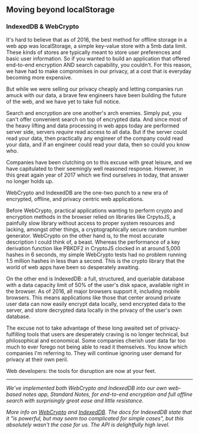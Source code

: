 ## Moving beyond localStorage

### IndexedDB & WebCrypto

It's hard to believe that as of 2016, the best method for offline storage in a web app was localStorage, a simple key-value store with a 5mb data limit. These kinds of stores are typically meant to store user preferences and basic user information. So if you wanted to build an application that offered end-to-end encryption AND search capability, you couldn't. For this reason, we have had to make compromises in our privacy, at a cost that is everyday becoming more expensive.

But while we were selling our privacy cheaply and letting companies run amuck with our data, a brave few engineers have been building the future of the web, and we have yet to take full notice.

Search and encryption are one another's arch enemies. Simply put, you can't offer convenient search on top of encrypted data. And since most of the heavy lifting and data processing in web apps today are performed server side, servers *require* read access to all data. But if the server could read your data, then practically any engineer of the company could read your data, and if an engineer could read your data, then so could you know who.

Companies have been clutching on to this excuse with great leisure, and we have capitulated to their seemingly well reasoned response. However, in this great again year of 2017 which we find ourselves in today, that answer no longer holds up.

WebCrypto and IndexedDB are the one-two punch to a new era of encrypted, offline, and privacy centric web applications. 

Before WebCrypto, practical applications wanting to perform crypto and encryption methods in the browser relied on libraries like CrpytoJS, a painfully slow library without access to proper system resources and lacking, amongst other things, a cryptographically secure random number generator. WebCrypto on the other hand is, to the most accurate description I could think of, a beast. Whereas the performance of a key derivation function like PBKDF2 in CryptoJS clocked in at around 5,000 hashes in 6 seconds, my simple WebCrypto tests had no problem running 1.5 million hashes in less than a second. This is the crypto library that the world of web apps have been so desperately awaiting.

On the other end is IndexedDB: a full, structured, and queriable database with a data capacity limit of 50% of the user's disk space, available right in the browser. As of 2016, all major browsers support it, including mobile browsers. This means applications like those that center around private user data can now easily encrypt data locally, send encrypted data to the server, and store decrypted data locally in the privacy of the user's own database.

The excuse not to take advantage of these long awaited set of privacy-fulfilling tools that users are desperately craving is no longer technical, but philosophical and economical. Some companies cherish user data far too much to ever forego not being able to read it themselves. You know which companies I'm referring to. They will continue ignoring user demand for privacy at their own peril.

Web developers: the tools for disruption are now at your feet.

***

_We've implemented both WebCrypto and IndexedDB into our own web-based notes app, Standard Notes, for end-to-end encryption and full offline search with surprisingly great ease and little resistance._

_More info on [WebCrypto](https://developer.mozilla.org/en-US/docs/Web/API/Web_Crypto_API) and [IndexedDB](https://developer.mozilla.org/en-US/docs/Web/API/IndexedDB_API). The docs for IndexedDB state that it "is powerful, but may seem too complicated for simple cases", but this absolutely wasn't the case for us. The API is delightfully high level._